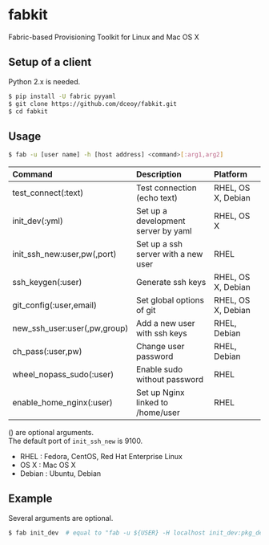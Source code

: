 fabkit
======

Fabric-based Provisioning Toolkit for Linux and Mac OS X

Setup of a client
-----------------

Python 2.x is needed.

```sh
$ pip install -U fabric pyyaml
$ git clone https://github.com/dceoy/fabkit.git
$ cd fabkit
```

Usage
-----

```sh
$ fab -u [user name] -h [host address] <command>[:arg1,arg2]
```

| Command                      | Description                         | Platform           |
|:-----------------------------|:------------------------------------|:-------------------|
| test_connect(:text)          | Test connection (echo text)         | RHEL, OS X, Debian |
| init_dev(:yml)               | Set up a development server by yaml | RHEL, OS X         |
| init_ssh_new:user,pw(,port)  | Set up a ssh server with a new user | RHEL               |
| ssh_keygen(:user)            | Generate ssh keys                   | RHEL, OS X, Debian |
| git_config(:user,email)      | Set global options of git           | RHEL, OS X, Debian |
| new_ssh_user:user(,pw,group) | Add a new user with ssh keys        | RHEL, Debian       |
| ch_pass(:user,pw)            | Change user password                | RHEL, Debian       |
| wheel_nopass_sudo(:user)     | Enable sudo without password        | RHEL               |
| enable_home_nginx(:user)     | Set up Nginx linked to /home/user   | RHEL               |

() are optional arguments.  
The default port of `init_ssh_new` is 9100.

- RHEL   : Fedora, CentOS, Red Hat Enterprise Linux
- OS X   : Mac OS X
- Debian : Ubuntu, Debian

Example
-------

Several arguments are optional.

```sh
$ fab init_dev  # equal to "fab -u ${USER} -H localhost init_dev:pkg_dev.yml"
```
